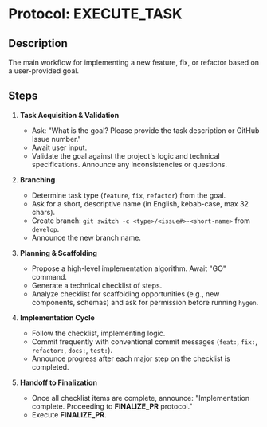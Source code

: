 # Protocol: EXECUTE_TASK

## Description
The main workflow for implementing a new feature, fix, or refactor based on a user-provided goal.

## Steps
1.  **Task Acquisition & Validation**
    - Ask: "What is the goal? Please provide the task description or GitHub Issue number."
    - Await user input.
    - Validate the goal against the project's logic and technical specifications. Announce any inconsistencies or questions.

2.  **Branching**
    - Determine task type (`feature`, `fix`, `refactor`) from the goal.
    - Ask for a short, descriptive name (in English, kebab-case, max 32 chars).
    - Create branch: `git switch -c <type>/<issue#>-<short-name>` from `develop`.
    - Announce the new branch name.

3.  **Planning & Scaffolding**
    - Propose a high-level implementation algorithm. Await "GO" command.
    - Generate a technical checklist of steps.
    - Analyze checklist for scaffolding opportunities (e.g., new components, schemas) and ask for permission before running `hygen`.

4.  **Implementation Cycle**
    - Follow the checklist, implementing logic.
    - Commit frequently with conventional commit messages (`feat:`, `fix:`, `refactor:`, `docs:`, `test:`).
    - Announce progress after each major step on the checklist is completed.

5.  **Handoff to Finalization**
    - Once all checklist items are complete, announce: "Implementation complete. Proceeding to **FINALIZE_PR** protocol."
    - Execute **FINALIZE_PR**.